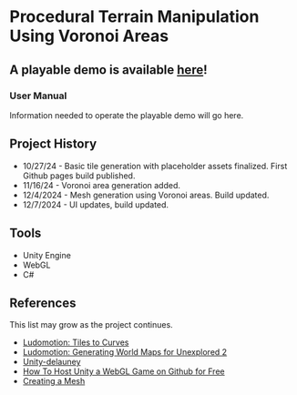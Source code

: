 # Procedural Terrain Manipulation Using Voronoi Areas

## A playable demo is available [here](https://pasyanos.github.io/Voronoi-Tiles/)!

### User Manual

Information needed to operate the playable demo will go here.

## Project History

- 10/27/24 - Basic tile generation with placeholder assets finalized. First Github pages build published.
- 11/16/24 - Voronoi area generation added.
- 12/4/2024 - Mesh generation using Voronoi areas. Build updated.
- 12/7/2024 - UI updates, build updated.

## Tools

- Unity Engine
- WebGL
- C#

## References

This list may grow as the project continues.

- [Ludomotion: Tiles to Curves](https://www.ludomotion.com/blogs/tiles-to-curves/)
- [Ludomotion: Generating World Maps for Unexplored 2](https://www.ludomotion.com/blogs/generating-world-maps/)
- [Unity-delauney](https://github.com/jceipek/Unity-delaunay/tree/master)
- [How To Host Unity a WebGL Game on Github for Free](https://www.youtube.com/watch?v=4jvGgn4b1V8)
- [Creating a Mesh](https://catlikecoding.com/unity/tutorials/procedural-meshes/creating-a-mesh/)
